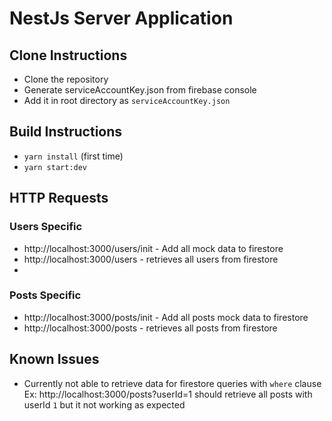 # NestJs Server Application

## Clone Instructions

 - Clone the repository
 - Generate serviceAccountKey.json from firebase console
 - Add it in root directory as `serviceAccountKey.json` 
 
 ## Build Instructions
 
 - `yarn install` (first time)
 - `yarn start:dev`
 
## HTTP Requests
### Users Specific
- http://localhost:3000/users/init - Add all mock data to firestore
 - http://localhost:3000/users - retrieves all users from firestore
 - 
### Posts Specific
- http://localhost:3000/posts/init - Add all posts mock data to firestore
 - http://localhost:3000/posts - retrieves all posts from firestore



## Known Issues
- Currently not able to retrieve data for firestore queries with `where` clause
			Ex: http://localhost:3000/posts?userId=1 should retrieve all posts with userId `1` but it not working as expected
